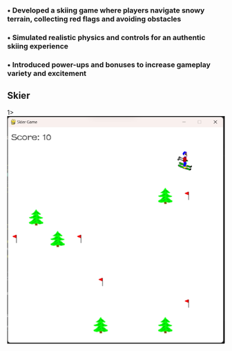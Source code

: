 ### •	Developed a skiing game where players navigate snowy terrain, collecting red flags and avoiding obstacles
### •	Simulated realistic physics and controls for an authentic skiing experience
### •	Introduced power-ups and bonuses to increase gameplay variety and excitement

## Skier
1> <img src="https://github.com/Tirth-2005/Skier_Game/blob/master/resources/images/s1.png" />
